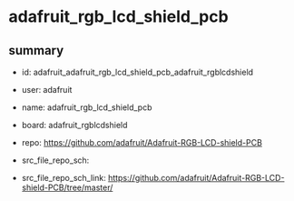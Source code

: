 # adafruit_rgb_lcd_shield_pcb
 
## summary 
* id: adafruit_adafruit_rgb_lcd_shield_pcb_adafruit_rgblcdshield
* user: adafruit
* name: adafruit_rgb_lcd_shield_pcb
* board: adafruit_rgblcdshield
* repo: https://github.com/adafruit/Adafruit-RGB-LCD-shield-PCB



* src_file_repo_sch: 
* src_file_repo_sch_link: https://github.com/adafruit/Adafruit-RGB-LCD-shield-PCB/tree/master/






